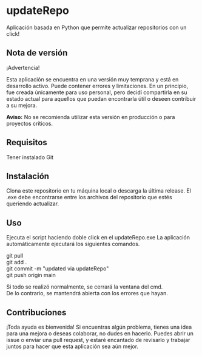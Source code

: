# updateRepo

Aplicación basada en Python que permite actualizar repositorios con un click!

## Nota de versión

¡Advertencia!

Esta aplicación se encuentra en una versión muy temprana y está en desarrollo activo. Puede contener errores y limitaciones. En un principio, fue creada únicamente para uso personal, pero decidí compartirla en su estado actual para aquellos que puedan encontrarla útil o deseen contribuir a su mejora.

**Aviso:** No se recomienda utilizar esta versión en producción o para proyectos críticos.

## Requisitos

Tener instalado Git

## Instalación

Clona este repositorio en tu máquina local o descarga la última release.
El .exe debe encontrarse entre los archivos del repositorio que estés queriendo actualizar.

## Uso

Ejecuta el script haciendo doble click en el updateRepo.exe
La aplicación automáticamente ejecutará los siguientes comandos.

git pull  
git add .  
git commit -m "updated via updateRepo"  
git push origin main  

Si todo se realizó normalmente, se cerrará la ventana del cmd.  
De lo contrario, se mantendrá abierta con los errores que hayan.

## Contribuciones

¡Toda ayuda es bienvenida! Si encuentras algún problema, tienes una idea para una mejora o deseas colaborar, no dudes en hacerlo. Puedes abrir un issue o enviar una pull request, y estaré encantado de revisarlo y trabajar juntos para hacer que esta aplicación sea aún mejor.
